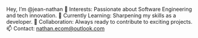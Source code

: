  Hey, I’m @jean-nathan
👀 Interests: Passionate about Software Engineering and tech innovation.
🌱 Currently Learning: Sharpening my skills as a developer.
💪 Collaboration: Always ready to contribute to exciting projects.
📫 Contact: nathan.ecom@outlook.com
